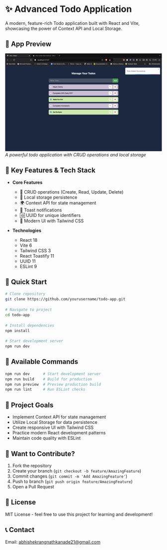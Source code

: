 # ✨ Advanced Todo Application

A modern, feature-rich Todo application built with React and Vite, showcasing the power of Context API and Local Storage.

## 📸 App Preview
![Todo App Interface](https://github.com/Abhikanade17112002/Todos/blob/main/src/assets/todos.png)
*A powerful todo application with CRUD operations and local storage*

## 🚀 Key Features & Tech Stack

- **Core Features**
  - 📝 CRUD operations (Create, Read, Update, Delete)
  - 💾 Local storage persistence
  - 🌍 Context API for state management
  - 🔔 Toast notifications
  - 🆔 UUID for unique identifiers
  - 🎨 Modern UI with Tailwind CSS

- **Technologies**
  - React 18
  - Vite 6
  - Tailwind CSS 3
  - React Toastify 11
  - UUID 11
  - ESLint 9

## 🚀 Quick Start

```bash
# Clone repository
git clone https://github.com/yourusername/todo-app.git

# Navigate to project
cd todo-app

# Install dependencies
npm install

# Start development server
npm run dev
```

## 📖 Available Commands

```bash
npm run dev      # Start development server
npm run build    # Build for production
npm run preview  # Preview production build
npm run lint     # Run ESLint checks
```

## 🎯 Project Goals

- Implement Context API for state management
- Utilize Local Storage for data persistence
- Create responsive UI with Tailwind CSS
- Practice modern React development patterns
- Maintain code quality with ESLint

## 🤝 Want to Contribute?

1. Fork the repository
2. Create your branch (`git checkout -b feature/AmazingFeature`)
3. Commit changes (`git commit -m 'Add AmazingFeature'`)
4. Push to branch (`git push origin feature/AmazingFeature`)
5. Open a Pull Request

## 📄 License

MIT License - feel free to use this project for learning and development!

## 📞 Contact

Email: abhishekrangnathkanade21@gmail.com
